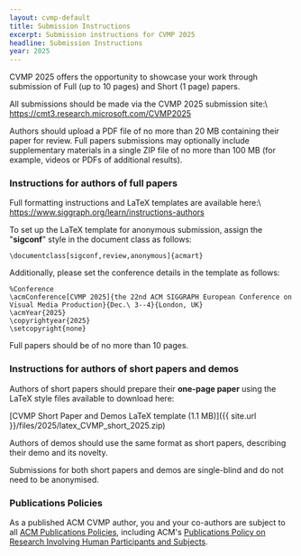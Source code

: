 ```yaml
---
layout: cvmp-default
title: Submission Instructions
excerpt: Submission instructions for CVMP 2025
headline: Submission Instructions
year: 2025
---
```


<!-- ### Paper submission -->

CVMP 2025 offers the opportunity to showcase your work through submission of Full (up to 10 pages) and Short (1 page) papers.

All submissions should be made via the CVMP 2025 submission site:\\
<https://cmt3.research.microsoft.com/CVMP2025>

Authors should upload a PDF file of no more than 20 MB containing their paper for review. Full papers submissions may optionally include supplementary materials in a single ZIP file of no more than 100 MB (for example, videos or PDFs of additional results).

### Instructions for authors of full papers

Full formatting instructions and LaTeX templates are available here:\\
<https://www.siggraph.org/learn/instructions-authors>

To set up the LaTeX template for anonymous submission, assign the "**sigconf**" style in the document class as follows:

```
\documentclass[sigconf,review,anonymous]{acmart}
```

Additionally, please set the conference details in the template as follows:

```
%Conference
\acmConference[CVMP 2025]{the 22nd ACM SIGGRAPH European Conference on
Visual Media Production}{Dec.\ 3--4}{London, UK}
\acmYear{2025}
\copyrightyear{2025}
\setcopyright{none}
```

Full papers should be of no more than 10 pages.

### Instructions for authors of short papers and demos

Authors of short papers should prepare their **one-page paper** using the LaTeX style files available to download here:

[CVMP Short Paper and Demos LaTeX template (1.1 MB)]({{ site.url }}/files/2025/latex_CVMP_short_2025.zip)

Authors of demos should use the same format as short papers, describing their demo and its novelty.

Submissions for both short papers and demos are single-blind and do not need to be anonymised.

### Publications Policies

As a published ACM CVMP author, you and your co-authors are subject to all [ACM Publications Policies](https://www.acm.org/publications/policies), including ACM's [Publications Policy on Research Involving Human Participants and Subjects](https://www.acm.org/publications/policies/research-involving-human-participants-and-subjects).
